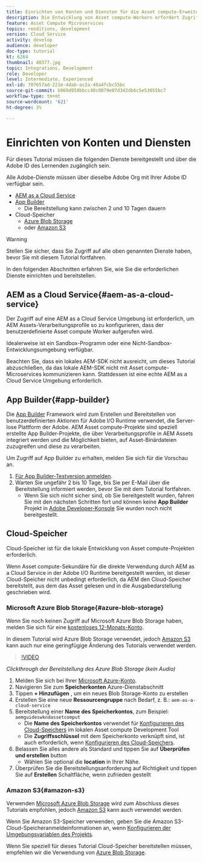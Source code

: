 ```yaml
---
title: Einrichten von Konten und Diensten für die Asset compute-Erweiterbarkeit
description: Die Entwicklung von Asset compute-Workern erfordert Zugriff auf Konten und Dienste, einschließlich AEM as a Cloud Service, App Builder und Cloud-Speicher, die von Microsoft oder Amazon bereitgestellt werden.
feature: Asset Compute Microservices
topics: renditions, development
version: Cloud Service
activity: develop
audience: developer
doc-type: tutorial
kt: 6264
thumbnail: 40377.jpg
topic: Integrations, Development
role: Developer
level: Intermediate, Experienced
exl-id: 707657ad-221e-4dab-ac2a-46a4fcbc55bc
source-git-commit: b069d958bbcc40c0079e87d342db6c5e53055bc7
workflow-type: tm+mt
source-wordcount: '621'
ht-degree: 3%

---
```


# Einrichten von Konten und Diensten

Für dieses Tutorial müssen die folgenden Dienste bereitgestellt und über die Adobe ID des Lernenden zugänglich sein.

Alle Adobe-Dienste müssen über dieselbe Adobe Org mit Ihrer Adobe ID verfügbar sein.

+ [AEM as a Cloud Service](#aem-as-a-cloud-service)
+ [App Builder](#app-builder)
   + Die Bereitstellung kann zwischen 2 und 10 Tagen dauern
+ Cloud-Speicher
   + [Azure Blob Storage](https://azure.microsoft.com/en-us/services/storage/blobs/)
   + oder [Amazon S3](https://aws.amazon.com/s3/?did=ft_card&amp;trk=ft_card)

>[!WARNING]
>
>Stellen Sie sicher, dass Sie Zugriff auf alle oben genannten Dienste haben, bevor Sie mit diesem Tutorial fortfahren.
> 
> In den folgenden Abschnitten erfahren Sie, wie Sie die erforderlichen Dienste einrichten und bereitstellen.

## AEM as a Cloud Service{#aem-as-a-cloud-service}

Der Zugriff auf eine AEM as a Cloud Service Umgebung ist erforderlich, um AEM Assets-Verarbeitungsprofile so zu konfigurieren, dass der benutzerdefinierte Asset compute Worker aufgerufen wird.

Idealerweise ist ein Sandbox-Programm oder eine Nicht-Sandbox-Entwicklungsumgebung verfügbar.

Beachten Sie, dass ein lokales AEM-SDK nicht ausreicht, um dieses Tutorial abzuschließen, da das lokale AEM-SDK nicht mit Asset compute-Microservices kommunizieren kann. Stattdessen ist eine echte AEM as a Cloud Service Umgebung erforderlich.

## App Builder{#app-builder}

Die [App Builder](https://developer.adobe.com/app-builder/) Framework wird zum Erstellen und Bereitstellen von benutzerdefinierten Aktionen für Adobe I/O Runtime verwendet, die Server-lose Plattform der Adobe. AEM Asset compute-Projekte sind speziell erstellte App Builder-Projekte, die über Verarbeitungsprofile in AEM Assets integriert werden und die Möglichkeit bieten, auf Asset-Binärdateien zuzugreifen und diese zu verarbeiten.

Um Zugriff auf App Builder zu erhalten, melden Sie sich für die Vorschau an.

1. [Für App Builder-Testversion anmelden](https://developer.adobe.com/app-builder/trial/).
1. Warten Sie ungefähr 2 bis 10 Tage, bis Sie per E-Mail über die Bereitstellung informiert werden, bevor Sie mit dem Tutorial fortfahren.
   + Wenn Sie sich nicht sicher sind, ob Sie bereitgestellt wurden, fahren Sie mit den nächsten Schritten fort und können keine __App Builder__ Projekt in [Adobe Developer-Konsole](https://developer.adobe.com/console/) Sie wurden noch nicht bereitgestellt.

## Cloud-Speicher

Cloud-Speicher ist für die lokale Entwicklung von Asset compute-Projekten erforderlich.

Wenn Asset compute-Sekundäre für die direkte Verwendung durch AEM as a Cloud Service in der Adobe I/O Runtime bereitgestellt werden, ist dieser Cloud-Speicher nicht unbedingt erforderlich, da AEM den Cloud-Speicher bereitstellt, aus dem das Asset gelesen und in die Ausgabedarstellung geschrieben wird.

### Microsoft Azure Blob Storage{#azure-blob-storage}

Wenn Sie noch keinen Zugriff auf Microsoft Azure Blob Storage haben, melden Sie sich für eine [kostenloses 12-Monats-Konto](https://azure.microsoft.com/en-us/free/).

In diesem Tutorial wird Azure Blob Storage verwendet, jedoch [Amazon S3](#amazon-s3) kann auch nur eine geringfügige Änderung des Tutorials verwendet werden.

>[!VIDEO](https://video.tv.adobe.com/v/40377/?quality=12&learn=on)

_Clickthrough der Bereitstellung des Azure Blob Storage (kein Audio)_

1. Melden Sie sich bei Ihrer [Microsoft Azure-Konto](https://azure.microsoft.com/en-us/account/).
1. Navigieren Sie zum __Speicherkonten__ Azure-Dienstabschnitt
1. Tippen __+ Hinzufügen__ , um ein neues Blob Storage-Konto zu erstellen
1. Erstellen Sie eine neue __Ressourcengruppe__ nach Bedarf, z. B.: `aem-as-a-cloud-service`
1. Bereitstellung einer __Name des Speicherkontos__, zum Beispiel: `aemguideswkndassetcomput`
   + Die __Name des Speicherkontos__  verwendet für [Konfigurieren des Cloud-Speichers](../develop/environment-variables.md) im lokalen Asset compute Development Tool
   + Die __Zugriffsschlüssel__ mit dem Speicherkonto verknüpft sind, ist auch erforderlich, wenn [Konfigurieren des Cloud-Speichers](../develop/environment-variables.md).
1. Belassen Sie alles andere als Standard und tippen Sie auf __Überprüfen und erstellen__ button
   + Wählen Sie optional die __location__ in Ihrer Nähe.
1. Überprüfen Sie die Bereitstellungsanforderung auf Richtigkeit und tippen Sie auf __Erstellen__ Schaltfläche, wenn zufrieden gestellt

### Amazon S3{#amazon-s3}

Verwenden [Microsoft Azure Blob Storage](#azure-blob-storage) wird zum Abschluss dieses Tutorials empfohlen, jedoch [Amazon S3](https://aws.amazon.com/s3/?did=ft_card&amp;trk=ft_card) kann auch verwendet werden.

Wenn Sie Amazon S3-Speicher verwenden, geben Sie die Amazon S3-Cloud-Speicheranmeldeinformationen an, wenn [Konfigurieren der Umgebungsvariablen des Projekts](../develop/environment-variables.md#amazon-s3).

Wenn Sie speziell für dieses Tutorial Cloud-Speicher bereitstellen müssen, empfehlen wir die Verwendung von [Azure Blob Storage](#azure-blob-storage).
